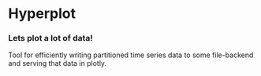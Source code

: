 # Hyperplot

### Lets plot a lot of data!

Tool for efficiently writing partitioned time series data to some file-backend and serving that data in plotly.